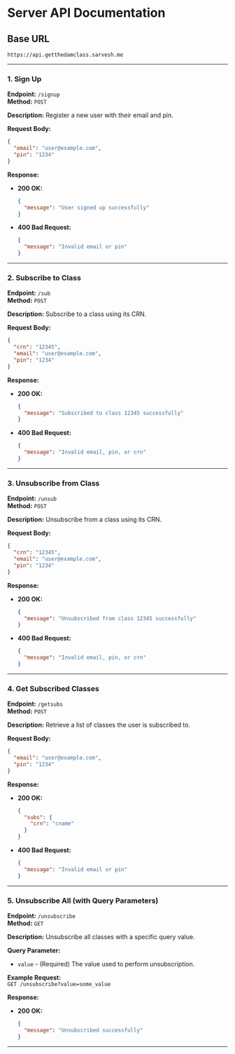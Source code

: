 # Server API Documentation

## Base URL
`https://api.getthedamclass.sarvesh.me`

---

### 1. **Sign Up**

**Endpoint:** `/signup`  
**Method:** `POST`

**Description:** Register a new user with their email and pin.

**Request Body:**  
```json
{
  "email": "user@example.com",
  "pin": "1234"
}
```

**Response:**
- **200 OK:**  
  ```json
  {
    "message": "User signed up successfully"
  }
  ```
- **400 Bad Request:**  
  ```json
  {
    "message": "Invalid email or pin"
  }
  ```

---

### 2. **Subscribe to Class**

**Endpoint:** `/sub`  
**Method:** `POST`

**Description:** Subscribe to a class using its CRN.

**Request Body:**  
```json
{
  "crn": "12345",
  "email": "user@example.com",
  "pin": "1234"
}
```

**Response:**
- **200 OK:**  
  ```json
  {
    "message": "Subscribed to class 12345 successfully"
  }
  ```
- **400 Bad Request:**  
  ```json
  {
    "message": "Invalid email, pin, or crn"
  }
  ```

---

### 3. **Unsubscribe from Class**

**Endpoint:** `/unsub`  
**Method:** `POST`

**Description:** Unsubscribe from a class using its CRN.

**Request Body:**  
```json
{
  "crn": "12345",
  "email": "user@example.com",
  "pin": "1234"
}
```

**Response:**
- **200 OK:**  
  ```json
  {
    "message": "Unsubscribed from class 12345 successfully"
  }
  ```
- **400 Bad Request:**  
  ```json
  {
    "message": "Invalid email, pin, or crn"
  }
  ```

---

### 4. **Get Subscribed Classes**

**Endpoint:** `/getsubs`  
**Method:** `POST`

**Description:** Retrieve a list of classes the user is subscribed to.

**Request Body:**  
```json
{
  "email": "user@example.com",
  "pin": "1234"
}
```

**Response:**
- **200 OK:**  
  ```json
  {
    "subs": {
      "crn": "cname"
    }
  }
  ```
- **400 Bad Request:**  
  ```json
  {
    "message": "Invalid email or pin"
  }
  ```

---

### 5. **Unsubscribe All (with Query Parameters)**

**Endpoint:** `/unsubscribe`  
**Method:** `GET`

**Description:** Unsubscribe all classes with a specific query value.

**Query Parameter:**  
- `value` - (Required) The value used to perform unsubscription.

**Example Request:**  
`GET /unsubscribe?value=some_value`

**Response:**
- **200 OK:**  
  ```json
  {
    "message": "Unsubscribed successfully"
  }
  ```

---